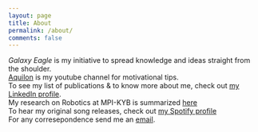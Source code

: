 ```yaml
---
layout: page
title: About
permalink: /about/
comments: false
---
```

_Galaxy Eagle_ is my initiative to spread knowledge and ideas straight from the shoulder.   
[Aquilon](https://www.youtube.com/channel/UCd2SK_9KwTqpHxsKHvD_ldQ) is my youtube channel for motivational tips.  
To see my list of publications & to know more about me, check out [my LinkedIn profile](https://www.linkedin.com/in/ramanbutta/).  
My research on Robotics at MPI-KYB is summarized [here](https://www.kyb.tuebingen.mpg.de/person/58710/272198)   
To hear my original song releases, check out [my Spotify profile](https://open.spotify.com/artist/0njPAhPdvUc5MSgI5DMBdH)   
For any corresepondence send me an [email](mailto:raman.butta.nitdgp@gmail.com).  

<!---You can express your gratitude to _Galaxy Eagle_ by contributing [here](https://www.paypal.me/ramanbutta).--->

